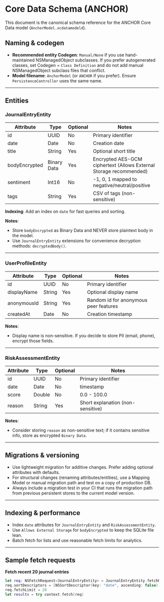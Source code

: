 # Core Data Schema (ANCHOR)

This document is the canonical schema reference for the ANCHOR Core Data model (`AnchorModel.xcdatamodeld`).

## Naming & codegen
- **Recommended entity Codegen**: `Manual/None` if you use hand-maintained NSManagedObject subclasses. If you prefer autogenerated classes, set Codegen = `Class Definition` and do not add manual NSManagedObject subclass files that conflict.
- **Model filename**: `AnchorModel` (or `ANCHOR` if you prefer). Ensure `PersistenceController` uses the same name.

---

## Entities

### JournalEntryEntity
| Attribute      | Type       | Optional | Notes |
| -------------- | ---------- | -------- | ----- |
| id             | UUID       | No       | Primary identifier |
| date           | Date       | No       | Creation date |
| title          | String     | Yes      | Optional short title |
| bodyEncrypted  | Binary Data| Yes      | Encrypted AES-GCM ciphertext (Allows External Storage recommended) |
| sentiment      | Int16      | No       | -1, 0, 1 mapped to negative/neutral/positive |
| tags           | String     | Yes      | CSV of tags (non-sensitive) |

**Indexing**: Add an index on `date` for fast queries and sorting.

**Notes**:
- Store `bodyEncrypted` as Binary Data and NEVER store plaintext body in the model.
- Use `JournalEntryEntity` extensions for convenience decryption methods: `decryptedBody()`.

---

### UserProfileEntity
| Attribute  | Type | Optional | Notes |
| ---------- | ---- | -------- | ----- |
| id         | UUID | No       | Primary identifier |
| displayName| String | Yes    | Optional display name |
| anonymousId| String | Yes    | Random id for anonymous peer features |
| createdAt  | Date | No       | Creation timestamp |

**Notes**:
- Display name is non-sensitive. If you decide to store PII (email, phone), encrypt those fields.

---

### RiskAssessmentEntity
| Attribute | Type   | Optional | Notes |
| --------- | ------ | -------- | ----- |
| id        | UUID   | No       | Primary identifier |
| date      | Date   | No       | timestamp |
| score     | Double | No       | 0.0 - 100.0 |
| reason    | String | Yes      | Short explanation (non-sensitive) |

**Notes**:
- Consider storing `reason` as non-sensitive text; if it contains sensitive info, store as encrypted `Binary Data`.

---

## Migrations & versioning
- Use lightweight migration for additive changes. Prefer adding optional attributes with defaults.
- For structural changes (renaming attributes/entities), use a Mapping Model or manual migration path and test on a copy of production DB.
- Always include a migration test in your CI that runs the migration path from previous persistent stores to the current model version.

---

## Indexing & performance
- Index `date` attributes for `JournalEntryEntity` and `RiskAssessmentEntity`.
- Use `Allows External Storage` for `bodyEncrypted` to keep the SQLite file lean.
- Batch fetch for lists and use reasonable fetch limits for analytics.

---

## Sample fetch requests

**Fetch recent 20 journal entries**
```swift
let req: NSFetchRequest<JournalEntryEntity> = JournalEntryEntity.fetchRequest()
req.sortDescriptors = [NSSortDescriptor(key: "date", ascending: false)]
req.fetchLimit = 20
let results = try context.fetch(req)
